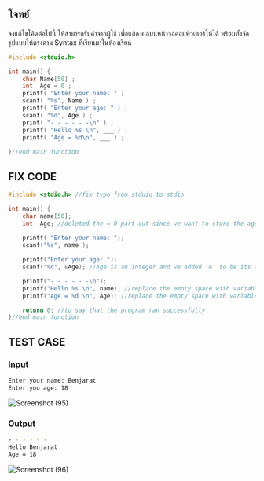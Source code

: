 ## โจทย์
จงแก้ไขโค้ดต่อไปนี้ ให้สามารถรับค่าจากผู้ใช้ เพื่อแสดงผลบนหน้าจอคอมพิวเตอร์ให้ได้ พร้อมทั้งจัดรูปแบบให้ตรงตาม Syntax ที่เรียนมาในห้องเรียน

```c++
#include <stduio.h>

int main() {
    char Name[50] ;
    int  Age = 0 ;
    printf( "Enter your name: " ) 
    scanf( "%s", Name ) ;
    printf( "Enter your age: " ) ;
    scanf( "%d", Age ) ;
    print( "- - - - - -\n" ) ;
    printf( "Hello %s \n", ___ ) ; 
    printf( "Age = %d\n", ___ ) ; 
    
}//end main function
```

## FIX CODE
```c++
#include <stdio.h> //fix typo from stduio to stdio

int main() {
    char name[50];
    int  Age; //deleted the = 0 part out since we want to store the age from user
    
    printf( "Enter your name: ");
    scanf("%s", name );

    printf("Enter your age: ");
    scanf("%d", &Age); //Age is an integer and we added '&' to be its address

    printf("- - - - - -\n");
    printf("Hello %s \n", name); //replace the empty space with variable above: name
    printf("Age = %d \n", Age); //replace the empty space with variable above: Age

    return 0; //to say that the program ran successfully
}//end main function
```

## TEST CASE
### Input
```bash
Enter your name: Benjarat
Enter you age: 18
```
![Screenshot (95)](https://github.com/user-attachments/assets/6406581a-a330-441f-88e7-a4bd19ba5aad)

### Output
```bash
- - - - - -
Hello Benjarat
Age = 18
```
![Screenshot (96)](https://github.com/user-attachments/assets/26e768ef-a8fd-4f10-aa35-836c5ff484c0)
